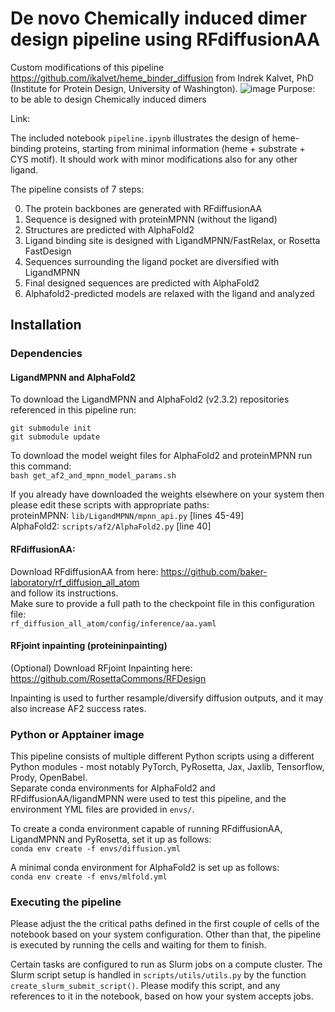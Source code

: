# De novo Chemically induced dimer design pipeline using RFdiffusionAA
Custom modifications of this pipeline https://github.com/ikalvet/heme_binder_diffusion from Indrek Kalvet, PhD (Institute for Protein Design, University of Washington).
![image](https://github.com/ikalvet/heme_binder_diffusion/assets/30599647/6aa36676-9cba-4a9d-940c-a313920935f3)
Purpose: to be able to design Chemically induced dimers


Link:

The included notebook `pipeline.ipynb` illustrates the design of heme-binding proteins, starting from minimal information (heme + substrate + CYS motif). It should work with minor modifications also for any other ligand.

The pipeline consists of 7 steps:

0) The protein backbones are generated with RFdiffusionAA
1) Sequence is designed with proteinMPNN (without the ligand)
2) Structures are predicted with AlphaFold2
3) Ligand binding site is designed with LigandMPNN/FastRelax, or Rosetta FastDesign
4) Sequences surrounding the ligand pocket are diversified with LigandMPNN
5) Final designed sequences are predicted with AlphaFold2
6) Alphafold2-predicted models are relaxed with the ligand and analyzed

## Installation
### Dependencies

#### LigandMPNN and AlphaFold2
To download the LigandMPNN and AlphaFold2 (v2.3.2) repositories referenced in this pipeline run:
```
git submodule init
git submodule update
```

To download the model weight files for AlphaFold2 and proteinMPNN run this command:<br>
`bash get_af2_and_mpnn_model_params.sh`

If you already have downloaded the weights elsewhere on your system then please edit these scripts with appropriate paths:<br>
    proteinMPNN: `lib/LigandMPNN/mpnn_api.py` [lines 45-49]<br>
    AlphaFold2: `scripts/af2/AlphaFold2.py` [line 40]

#### RFdiffusionAA:
Download RFdiffusionAA from here: https://github.com/baker-laboratory/rf_diffusion_all_atom<br>
and follow its instructions.<br>
Make sure to provide a full path to the checkpoint file in this configuration file:<br>
`rf_diffusion_all_atom/config/inference/aa.yaml`

#### RFjoint inpainting (proteininpainting)
(Optional) Download RFjoint Inpainting here: https://github.com/RosettaCommons/RFDesign

Inpainting is used to further resample/diversify diffusion outputs, and it may also increase AF2 success rates.

### Python or Apptainer image
This pipeline consists of multiple different Python scripts using a different Python modules - most notably PyTorch, PyRosetta, Jax, Jaxlib, Tensorflow, Prody, OpenBabel.<br>
Separate conda environments for AlphaFold2 and RFdiffusionAA/ligandMPNN were used to test this pipeline, and the environment YML files are provided in `envs/`.


To create a conda environment capable of running RFdiffusionAA, LigandMPNN and PyRosetta, set it up as follows:<br>
`conda env create -f envs/diffusion.yml`


A minimal conda environment for AlphaFold2 is set up as follows:<br>
`conda env create -f envs/mlfold.yml`


### Executing the pipeline
Please adjust the the critical paths defined in the first couple of cells of the notebook based on your system configuration. Other than that, the pipeline is executed by running the cells and waiting for them to finish.

Certain tasks are configured to run as Slurm jobs on a compute cluster. The Slurm script setup is handled in `scripts/utils/utils.py` by the function `create_slurm_submit_script()`.
Please modify this script, and any references to it in the notebook, based on how your system accepts jobs.
